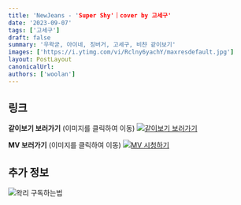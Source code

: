 ```yaml
---
title: 'NewJeans - 'Super Shy'｜cover by 고세구'
date: '2023-09-07'
tags: ['고세구']
draft: false
summary: '우왁굳, 아이네, 징버거, 고세구, 비챤 같이보기'
images: ['https://i.ytimg.com/vi/Rclny6yachY/maxresdefault.jpg']
layout: PostLayout
canonicalUrl:
authors: ['woolan']
---
```


## 링크

**같이보기 보러가기** (이미지를 클릭하여 이동)
[![같이보기 보러가기](https://cdn.discordapp.com/attachments/1136601898116464710/1137050327938506852/logo.png)](https://cafe.naver.com/steamindiegame/12781617)

**MV 보러가기** (이미지를 클릭하여 이동)
[![MV 시청하기](https://i.ytimg.com/vi/Rclny6yachY/maxresdefault.jpg)](https://youtu.be/Rclny6yachY?si=kijuOvrVRmqTy5uA)

## 추가 정보

![왁리 구독하는법](https://cdn.discordapp.com/attachments/1136601898116464710/1137049857136267374/--2cut.gif)
